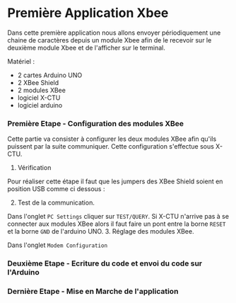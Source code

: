 Première Application Xbee
=======

Dans cette première application nous allons envoyer périodiquement une chaine de caractères depuis un module Xbee afin de le recevoir sur le deuxième module Xbee et de l'afficher sur le terminal.

Matériel :
- 2 cartes Arduino UNO
- 2 XBee Shield
- 2 modules XBee 
- logiciel X-CTU 
- logiciel arduino

### Première Etape - Configuration des modules XBee

Cette partie va consister à configurer les deux modules XBee afin qu'ils puissent par la suite communiquer. 
Cette configuration s'effectue sous X-CTU.

1. Vérification 

  Pour réaliser cette étape il faut que les jumpers des XBee Shield soient en position USB comme ci dessous :
 
2. Test de la communication.

  Dans l'onglet `PC Settings` cliquer sur `TEST/QUERY`. Si X-CTU n'arrive pas à se connecter aux modules XBee alors il faut 
faire un pont entre la borne `RESET` et la borne `GND` de l'arduino UNO.
3. Réglage des modules XBee.

  Dans l'onglet `Modem Configuration` 


  
### Deuxième Etape - Ecriture du code et envoi du code sur l'Arduino

### Dernière Etape - Mise en Marche de l'application
